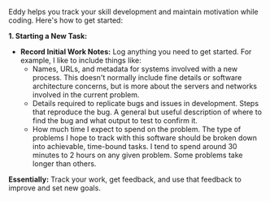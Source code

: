 
Eddy helps you track your skill development and maintain motivation while coding. Here's how to get started:

**1. Starting a New Task:**

* **Record Initial Work Notes:**  Log anything you need to get started. For example, I like to include things like:
  * Names, URLs, and metadata for systems involved with a new process. This doesn't normally include fine details or software architecture concerns, but is more about the servers and networks involved in the current problem.
  * Details required to replicate bugs and issues in development. Steps that reproduce the bug. A general but useful description of where to find the bug and what output to test to confirm it.
  * How much time I expect to spend on the problem. The type of problems I hope to track with this software should be
  broken down into achievable, time-bound tasks. I tend to spend around 30 minutes to 2 hours on any given problem.
  Some problems take longer than others.

**Essentially:** Track your work, get feedback, and use that feedback to improve and set new goals.
